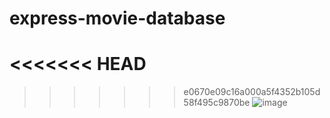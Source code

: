 
# express-movie-database

<<<<<<< HEAD
=======


>>>>>>> e0670e09c16a000a5f4352b105d58f495c9870be
![image](https://user-images.githubusercontent.com/61039707/145638448-e9c4df3e-0f7b-4730-8f8b-459831f8fd5f.png)

